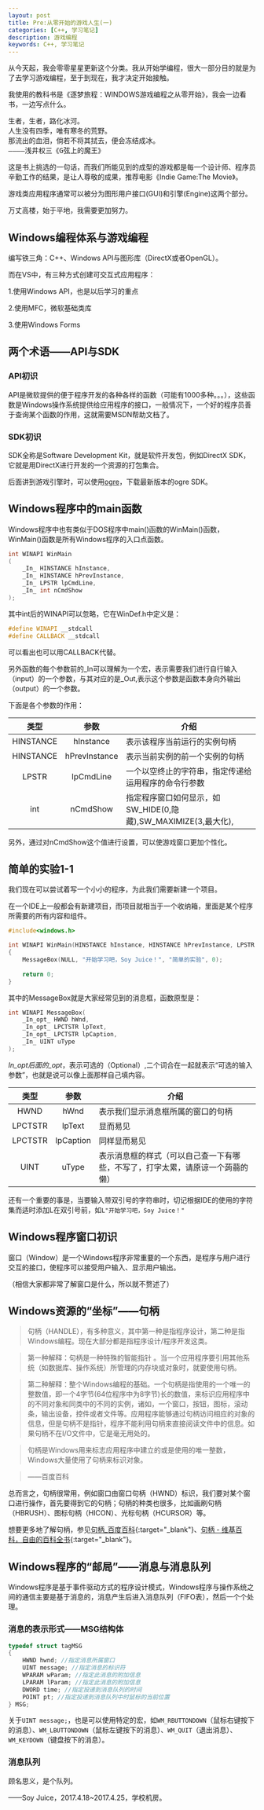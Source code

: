 ```yaml
---
layout: post
title: Pre:从零开始的游戏人生(一)
categories: [C++, 学习笔记]
description: 游戏编程
keywords: C++, 学习笔记
---
```


从今天起，我会零零星星更新这个分类。我从开始学编程，很大一部分目的就是为了去学习游戏编程，至于到现在，我才决定开始接触。

<!--more-->

我使用的教科书是《逐梦旅程：WINDOWS游戏编程之从零开始》，我会一边看书，一边写点什么。

<pre>
生者，生者，路化冰河。
人生没有四季，唯有寒冬的荒野。
那流出的血泪，倘若不将其拭去，便会冻结成冰。
————浅井权三《G弦上的魔王》
</pre>

这是书上挑选的一句话，而我们所能见到的成型的游戏都是每一个设计师、程序员辛勤工作的结果，是让人尊敬的成果，推荐电影《Indie Game:The Movie》。

游戏类应用程序通常可以被分为图形用户接口(GUI)和引擎(Engine)这两个部分。

万丈高楼，始于平地，我需要更加努力。

## Windows编程体系与游戏编程

编写铁三角：C++、Windows API与图形库（DirectX或者OpenGL）。

而在VS中，有三种方式创建可交互式应用程序：

1.使用Windows API，也是以后学习的重点

2.使用MFC，微软基础类库

3.使用Windows Forms

## 两个术语——API与SDK

### API初识

API是微软提供的便于程序开发的各种各样的函数（可能有1000多种。。。），这些函数是Windows操作系统提供给应用程序的接口，一般情况下，一个好的程序员善于查询某个函数的作用，这就需要MSDN帮助文档了。

### SDK初识

SDK全称是Software Development Kit，就是软件开发包，例如DirectX SDK，它就是用DirectX进行开发的一个资源的打包集合。

后面讲到游戏引擎时，可以使用[ogre](http://www.ogre3d.org)，下载最新版本的ogre SDK。

## Windows程序中的main函数

Windows程序中也有类似于DOS程序中main()函数的WinMain()函数，WinMain()函数是所有Windows程序的入口点函数。

``` cpp
int WINAPI WinMain
(
    _In_ HINSTANCE hInstance,
    _In_ HINSTANCE hPrevInstance,
    _In_ LPSTR lpCmdLine,
    _In_ int nCmdShow
);
```

其中int后的WINAPI可以忽略，它在WinDef.h中定义是：

``` cpp
#define WINAPI __stdcall
#define CALLBACK __stdcall
```

可以看出也可以用CALLBACK代替。

另外函数的每个参数前的_In可以理解为一个宏，表示需要我们进行自行输入（input）的一个参数，与其对应的是_Out,表示这个参数是函数本身向外输出（output）的一个参数。

下面是各个参数的作用：

|类型|参数|介绍|
|:--:|:--:|----|
|HINSTANCE|hInstance|表示该程序当前运行的实例句柄|
|HINSTANCE|hPrevInstance|表示当前实例的前一个实例的句柄|
|LPSTR|lpCmdLine|一个以空终止的字符串，指定传递给运用程序的命令行参数|
|int|nCmdShow|指定程序窗口如何显示，如SW_HIDE(0,隐藏),SW_MAXIMIZE(3,最大化),|

另外，通过对nCmdShow这个值进行设置，可以使游戏窗口更加个性化。

## 简单的实验1-1

我们现在可以尝试着写一个小小的程序，为此我们需要新建一个项目。

在一个IDE上一般都会有新建项目，而项目就相当于一个收纳箱，里面是某个程序所需要的所有内容和组件。

``` cpp
#include<windows.h>

int WINAPI WinMain(HINSTANCE hInstance, HINSTANCE hPrevInstance, LPSTR lpCmdLine, int nCmdShow)
{
    MessageBox(NULL, "开始学习吧，Soy Juice！", "简单的实验", 0);
    
    return 0;
}
```

其中的MessageBox就是大家经常见到的消息框，函数原型是：

``` cpp
int WINAPI MessageBox(
    _In_opt_ HWND hWnd,
    _In_opt_ LPCTSTR lpText,
    _In_opt_ LPCTSTR lpCaption,
    _In_ UINT uType
);
```

_In_opt后面的_opt_，表示可选的（Optional）,二个词合在一起就表示“可选的输入参数”，也就是说可以像上面那样自己填内容。

|类型|参数|介绍|
|:--:|:--:|----|
|HWND|hWnd|表示我们显示消息框所属的窗口的句柄|
|LPCTSTR|lpText|显而易见|
|LPCTSTR|lpCaption|同样显而易见|
|UINT|uType|表示消息框的样式（可以自己查一下有哪些，不写了，打字太累，请原谅一个蒟蒻的懒）|

还有一个重要的事是，当要输入带双引号的字符串时，切记根据IDE的使用的字符集而适时添加L在双引号前，如`L"开始学习吧，Soy Juice！"`

## Windows程序窗口初识

窗口（Window）是一个Windows程序非常重要的一个东西，是程序与用户进行交互的接口，使程序可以接受用户输入、显示用户输出。

（相信大家都非常了解窗口是什么，所以就不赘述了）

## Windows资源的“坐标”——句柄

> 句柄（HANDLE），有多种意义，其中第一种是指程序设计，第二种是指Windows编程。现在大部分都是指程序设计/程序开发这类。

> 第一种解释：句柄是一种特殊的智能指针 。当一个应用程序要引用其他系统（如数据库、操作系统）所管理的内存块或对象时，就要使用句柄。

> 第二种解释：整个Windows编程的基础。一个句柄是指使用的一个唯一的整数值，即一个4字节(64位程序中为8字节)长的数值，来标识应用程序中的不同对象和同类中的不同的实例，诸如，一个窗口，按钮，图标，滚动条，输出设备，控件或者文件等。应用程序能够通过句柄访问相应的对象的信息，但是句柄不是指针，程序不能利用句柄来直接阅读文件中的信息。如果句柄不在I/O文件中，它是毫无用处的。

> 句柄是Windows用来标志应用程序中建立的或是使用的唯一整数，Windows大量使用了句柄来标识对象。

> ——百度百科

总而言之，句柄很常用，例如窗口由窗口句柄（HWND）标识，我们要对某个窗口进行操作，首先要得到它的句柄；句柄的种类也很多，比如画刷句柄（HBRUSH）、图标句柄（HICON）、光标句柄（HCURSOR）等。

想要更多地了解句柄，参见[句柄_百度百科](http://baike.baidu.com/item/%E5%8F%A5%E6%9F%84){:target="_blank"}、[句柄 - 维基百科，自由的百科全书](https://zh.wikipedia.org/wiki/%E5%8F%A5%E6%9F%84?){:target="_blank"}。

## Windows程序的“邮局”——消息与消息队列

Windows程序是基于事件驱动方式的程序设计模式，Windows程序与操作系统之间的通信主要是基于消息的，消息产生后进入消息队列（FIFO表），然后一个个处理。

### 消息的表示形式——MSG结构体

``` cpp
typedef struct tagMSG
{
    HWND hwnd; //指定消息所属窗口
    UINT message; //指定消息的标识符
    WPARAM wParam; //指定此消息的附加信息
    LPARAM lParam; //指定此消息的附加信息
    DWORD time; //指定投递到消息队列的时间
    POINT pt; //指定投递到消息队列中时鼠标的当前位置
} MSG;
```

关于`UINT message;`，也是可以使用特定的宏，如`WM_RBUTTONDOWN`（鼠标右键按下的消息）、`WM_LBUTTONDOWN`（鼠标左键按下的消息）、`WM_QUIT`（退出消息）、`WM_KEYDOWN`（键盘按下的消息）。

### 消息队列

顾名思义，是个队列。

——Soy Juice，2017.4.18~2017.4.25，学校机房。
